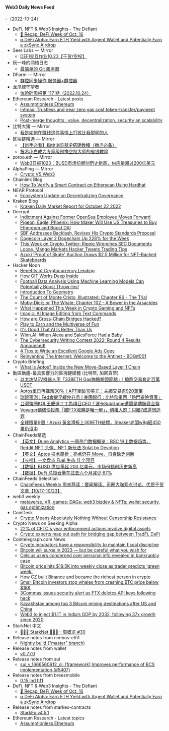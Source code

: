 #### Web3 Daily News Feed
-（2022-10-24）

- DeFi, NFT & Web3 Insights - The Defiant
  - [🦄 Recap: DeFi Week of Oct. 16](https://newsletter.thedefiant.io/p/recap-defi-week-of-oct-16)
  - [⍺ DeFi Alpha: Earn ETH Yield with Argent Wallet and Potentially Earn a zkSync Airdrop](https://newsletter.thedefiant.io/p/defi-alpha-earn-eth-yield-with-argent)
- Seer Labs — Mirror
  - [DEFI交互作业10.23【干货/空投】](https://mirror.xyz/seerlabs.eth/jwluhNG662QerntjISUrBLGEQ3ln8M1iTsBgGMEFlbE)
- 阮一峰的网络日志
  - [最简单的 Git 服务器](http://www.ruanyifeng.com/blog/2022/10/git-server.html)
- DFarm — Mirror
  - [群控同步操作 服务器+群控器](https://mirror.xyz/dfarm.eth/tpLT43RCwFInyQWPE13UjRuQFZSbfEde3UhYvaqTC4E)
- 龙爪槐守望者
  - [体验碎周报第 117 期（2022.10.24）](http://www.ftium4.com/ux-weekly-117.html)
- Ethereum Research - Latest posts
  - [Assumptionless Ethereum](https://ethresear.ch/t/assumptionless-ethereum/14010/1)
  - [Intmax: Trustless and near zero gas cost token-transfer/payment system](https://ethresear.ch/t/intmax-trustless-and-near-zero-gas-cost-token-transfer-payment-system/13904/5)
  - [Post-merge thoughts : value, decentralization, security an scalability](https://ethresear.ch/t/post-merge-thoughts-value-decentralization-security-an-scalability/14000/2)
- 比特大猪 — Mirror
  - [我是如何在赚钱这件事情上打败比我聪明的人](https://mirror.xyz/0xf433344118e4A9f6870330cfA7e8d42BF7FB74af/lO5C_9Crl0TlELkbRKGF2bGhaSdGZxIEPEqcKti5sNY)
- 区块链精选 — Mirror
  - [【新手必看】指纹浏览器IP搭建教程（撸毛必备）](https://mirror.xyz/0xA59A3418A459EbeECAd43b4C6B9322C626BF8486/fkHENZbcYY7puFUn74Q_tGdjpc1BBkUKpYfyPi_z1Hc)
  - [技术小白成为专家级别撸空投大师的省钱教程](https://mirror.xyz/0xA59A3418A459EbeECAd43b4C6B9322C626BF8486/WWUniHlDDgYiRZQ_MW2ZBKPcw_KZlzgpsOdOjOO8OM4)
- zoroo.eth — Mirror
  - [Web3日报1023：BUSD市场份额创历史新高，供应量超过200亿美元](https://mirror.xyz/zoroo.eth/6heHBN8k8rtg0jf8f4FmziCmtbgb_RAq1lXhINQAi5c)
- AlphaPing — Mirror
  - [Crypto VS Web3](https://mirror.xyz/daoone.eth/BPfdYjhvFanoJSOjB3DtDsW8mHTIbdWJiMekPQWg-Lo)
- Chainlink Blog
  - [How To Verify a Smart Contract on Etherscan Using Hardhat](https://blog.chain.link/how-to-verify-smart-contract-on-etherscan-hardhat/)
- NEAR Protocol
  - [Ecosystem Update on Decentralizing Governance](https://near.org/blog/ecosystem-update-on-decentralizing-governance/)
- Kraken Blog
  - [Kraken Daily Market Report for October 22 2022](https://blog.kraken.com/post/15897/kraken-daily-market-report-for-october-22-2022/)
- Decrypt
  - [Indictment Against Former OpenSea Employee Moves Forward](https://decrypt.co/112711/indictment-against-former-opensea-employee-moves-forward)
  - [Pigeon, Eagle, Phoenix: How Maker Will Use US Treasuries to Buy Ethereum and Boost DAI](https://decrypt.co/112693/pigeon-eagle-phoenix-how-maker-will-use-us-treasuries-to-buy-ethereum-and-boost-dai)
  - [SBF Addresses Backlash, Revises His Crypto Standards Proposal](https://decrypt.co/112692/sbf-addresses-backlash-revises-his-crypto-standards-proposal)
  - [Dogecoin Layer 2 Dogechain Up 228% for the Week](https://decrypt.co/112684/dogecoin-layer-2-dogechain-up-228-for-the-week)
  - [This Week on Crypto Twitter: Ripple Wrenches SEC Documents Loose, Mango Markets Hacker Tweets Trading Tips](https://decrypt.co/112666/this-week-on-crypto-twitter)
  - [Azuki 'Proof of Skate' Auction Draws $2.5 Million for NFT-Backed Skateboards](https://decrypt.co/112660/azuki-proof-of-skate-auction-draws-2-5-million-for-nft-backed-skateboards)
- Hacker Noon
  - [Benefits of Cryptocurrency Lending](https://hackernoon.com/benefits-of-cryptocurrency-lending?source=rss)
  - [How GIT Works Deep Inside](https://hackernoon.com/how-git-works-deep-inside?source=rss)
  - [Football Data Analysis Using Machine Learning Models Can Potentially Boost Throw-Ins!](https://hackernoon.com/football-data-analysis-using-machine-learning-models-can-potentially-boost-throw-ins?source=rss)
  - [Introduction To Geometry](https://hackernoon.com/introduction-to-geometry?source=rss)
  - [The Count of Monte Cristo, Illustrated: Chapter 86 - The Trial](https://hackernoon.com/the-count-of-monte-cristo-illustrated-chapter-86-the-trial?source=rss)
  - [Moby-Dick; or The Whale: Chapter 102 - A Bower in the Arsacides](https://hackernoon.com/moby-dick-or-the-whale-chapter-102-a-bower-in-the-arsacides?source=rss)
  - [What Happened This Week in Crypto Gaming and NFTs](https://hackernoon.com/what-happened-this-week-in-crypto-gaming-and-nfts?source=rss)
  - [Imagic: AI Image Editing from Text Commands](https://hackernoon.com/imagic-ai-image-editing-from-text-commands?source=rss)
  - [How are Cross-Chain Bridges Hacked?](https://hackernoon.com/how-are-cross-chain-bridges-hacked?source=rss)
  - [Play to Earn and the Multiverse of Fun](https://hackernoon.com/play-to-earn-and-the-multiverse-of-fun?source=rss)
  - [It's Good That AI Is Better Than Us](https://hackernoon.com/its-good-that-ai-is-better-than-us?source=rss)
  - [Winn.AI: When Alexa and SalesForce Had a Baby](https://hackernoon.com/winnai-when-alexa-and-salesforce-had-a-baby?source=rss)
  - [The Cybersecurity Writing Contest 2022: Round 4 Results Announced!](https://hackernoon.com/the-cybersecurity-writing-contest-2022-round-4-results-announced?source=rss)
  - [4 Tips to Write an Excellent Google Ads Copy](https://hackernoon.com/4-tips-to-write-an-excellent-google-ads-copy?source=rss)
  - [Reinventing The Internet: Welcome to the Antinet - BOG#001](https://hackernoon.com/reinventing-the-internet-welcome-to-the-antinet-bog001?source=rss)
- Crypto Briefing
  - [What Is Aptos? Inside the New Move-Based Layer 1 Chain](https://cryptobriefing.com/what-is-aptos-inside-the-new-move-based-layer-1-chain/?utm_source=feed&utm_medium=rss)
- 動區動趨-最具影響力的區塊鏈媒體 (比特幣, 加密貨幣)
  - [以太坊MEV機器人用「338ETH Gas賄賂驗證節點」! 搶跑交易套走百萬USDT](https://www.blocktempo.com/mev-bot-bribes-validator-with-337-eth/)
  - [Aptos單日再飆漲30%！APT衝破10美元；主網交易逾920萬筆](https://www.blocktempo.com/aptos-soars-30-percents-to-10-dollars-on-dec-23th/)
  - [瑞銀預測 : Fed會提早緩停升息 ! 美國銀行 : 比特幣重回「熱門避險資產」](https://www.blocktempo.com/banks-predicted-that-fed-will-slow-down-or-stop-quantitative-tightening-in-2023/)
  - [台灣幣圈KOL王慶進丁丁為項目CEO？波卡SubGame遭爆是傳銷資金盤](https://www.blocktempo.com/subgame-accused-of-being-a-scam/)
  - [Voyager籲儘快投票「被FTX收購是唯一解」，債權人怒：只賠7成還想逃罪](https://www.blocktempo.com/voyager-appeals-to-vote-yes-on-ftx-repaying-case/)
  - [全球限量9個！Azuki 黃金滑板上309ETH結標，Steaker老闆w9g砸450萬仍沒中](https://www.blocktempo.com/azkui-golden-proof-of-skate-auction-end-with-top-price-309-eth/)
- ChainFeeds精选
  - [【英文】Dune Analytics 一周热门数据概览：BSC 链上数据趋势、Reddit NFT 头像、NFT 新玩法 Splat by Devotion](https://dunedigest.substack.com/p/dune-digest-52)
  - [【英文】Aptos 技术简析：亮点仍在 Move，自身缺乏创新](https://medium.com/@Web3comVC/on-the-move-a-critical-analysis-of-aptos-4a87bc7209cd)
  - [【长推】一文盘点 Fuel 生态 11 个项目](https://twitter.com/ZhunianPan/status/1583725155389358080)
  - [【数据】BUSD 供应量超 200 亿美元，市场份额创历史新高](https://www.theblock.co/post/179199/binances-stablecoin-clocks-in-marketshare-all-time-high-as-supply-tops-20-billion)
  - [【数据】DeFi 总锁仓量在过去六个月减少 67%](https://news.bitcoin.com/state-of-decentralized-finance-remains-lackluster-value-locked-in-defi-slid-67-in-6-months/)
- ChainFeeds Selection
  - [ChainFeeds Weekly 周末荐读：要闻解读、币圈大咖观点讨论、优质干货文章【10/17-10/23】](https://chainfeeds.substack.com/p/chainfeeds-weekly-1017-1023)
- web3 weekly
  - [metaverse, VR, games; DAGs; web3 bizdev & NFTs; wallet security, gas optimization](https://a16zcrypto.substack.com/p/metaverse-vr-games-dags-web3-bizdev)
- CoinDesk
  - [Crypto Means Absolutely Nothing Without Censorship Resistance](https://www.coindesk.com/business/2022/10/23/crypto-means-absolutely-nothing-without-censorship-resistance/?utm_medium=referral&utm_source=rss&utm_campaign=headlines)
- Crypto News on Seeking Alpha
  - [22% of CFTC's year enforcement actions involve digital assets](https://seekingalpha.com/news/3893814-22-of-cftcs-year-enforcement-actions-involve-digital-assets?utm_source=feed_news_crypto&utm_medium=referral)
  - [Crypto experts map out path for bridging gap between TradFi, DeFi](https://seekingalpha.com/news/3891549-crypto-experts-map-out-path-for-bridging-gap-between-tradfi-defi?utm_source=feed_news_crypto&utm_medium=referral)
- Cointelegraph.com News
  - [Crypto incubators have a responsibility to maintain fiscal discipline](https://cointelegraph.com/news/crypto-incubators-have-a-responsibility-to-maintain-fiscal-discipline)
  - [Bitcoin will surge in 2023 — but be careful what you wish for](https://cointelegraph.com/news/bitcoin-will-surge-in-2023-but-be-careful-what-you-wish-for)
  - [Celsius users concerned over personal info revealed in bankruptcy case](https://cointelegraph.com/news/celsius-users-concerned-over-personal-info-revealed-in-bankruptcy-case)
  - [Bitcoin price hits $19.5K into weekly close as trader predicts 'green week'](https://cointelegraph.com/news/bitcoin-price-hits-19-5k-into-weekly-close-as-trader-predicts-green-week)
  - [How CZ built Binance and became the richest person in crypto](https://cointelegraph.com/news/how-cz-built-binance-and-became-the-richest-person-in-crypto)
  - [Small Bitcoin investors stop whales from crashing BTC price below $18K](https://cointelegraph.com/news/small-bitcoin-investors-stop-whales-from-crashing-btc-price-below-18k)
  - [3Commas issues security alert as FTX deletes API keys following hack](https://cointelegraph.com/news/3commas-issues-security-alert-as-ftx-deletes-api-keys-following-hack)
  - [Kazakhstan among top 3 Bitcoin mining destinations after US and China](https://cointelegraph.com/news/kazakhstan-among-top-3-bitcoin-mining-destinations-after-us-and-china)
  - [Web3 to inject $1.1T in India’s GDP by 2032, following 37x growth since 2020](https://cointelegraph.com/news/web3-to-inject-1-1t-in-india-s-gdp-by-2032-following-37x-growth-since-2020)
- StarkNet 中文
  - [👩🏽‍🚀 StarkNet 👨🏽‍🚀一周概览 #30](https://starknetzh.substack.com/p/starknet-30-00b)
- Release notes from nimbus-eth1
  - [Nightly build ("master" branch)](https://github.com/status-im/nimbus-eth1/releases/tag/nightly)
- Release notes from wallet
  - [v0.77.0](https://github.com/liquality/wallet/releases/tag/v0.77.0)
- Release notes from sui
  - [sui_v_1666560612_ci: [framework] Improves performance of BCS implementation (#5407)](https://github.com/MystenLabs/sui/releases/tag/sui_v_1666560612_ci)
- Release notes from breezmobile
  - [0.15 lnd hf1](https://github.com/breez/breezmobile/releases/tag/0.15.lnd.hf1)
- DeFi, NFT & Web3 Insights - The Defiant
  - [🦄 Recap: DeFi Week of Oct. 16](https://newsletter.thedefiant.io/p/recap-defi-week-of-oct-16)
  - [⍺ DeFi Alpha: Earn ETH Yield with Argent Wallet and Potentially Earn a zkSync Airdrop](https://newsletter.thedefiant.io/p/defi-alpha-earn-eth-yield-with-argent)
- Release notes from starkex-contracts
  - [StarkEx v4.5.1](https://github.com/starkware-libs/starkex-contracts/releases/tag/StarkExchange-v4.5.1)
- Ethereum Research - Latest topics
  - [Assumptionless Ethereum](https://ethresear.ch/t/assumptionless-ethereum/14010)
